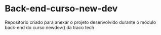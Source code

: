 # Back-end-curso-new-dev
Repositório criado para anexar o projeto desenvolvido durante o módulo back-end do curso newdev() da traco tech
